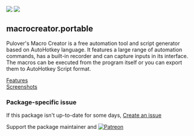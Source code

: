 [![](https://img.shields.io/chocolatey/v/macrocreator.portable?color=green&label=macrocreator.portable)](https://chocolatey.org/packages/macrocreator.portable) [![](https://img.shields.io/chocolatey/dt/macrocreator.portable)](https://chocolatey.org/packages/macrocreator.portable)

## macrocreator.portable
Pulover's Macro Creator is a free automation tool and script generator based on AutoHotkey language. 
It features a large range of automation commands, has a built-in recorder and can capture inputs in its interface. 
The macros can be executed from the program itself or you can export them to AutoHotkey Script format.

[Features](https://www.macrocreator.com/features/)  
[Screenshots](https://www.macrocreator.com/screenshots/)

### Package-specific issue
If this package isn't up-to-date for some days, [Create an issue](https://github.com/tunisiano187/Chocolatey-packages/issues/new/choose)

Support the package maintainer and [![Patreon](https://cdn.jsdelivr.net/gh/tunisiano187/Chocolatey-packages@d15c4e19c709e7148588d4523ffc6dd3cd3c7e5e/icons/patreon.png)](https://www.patreon.com/tunisiano)
